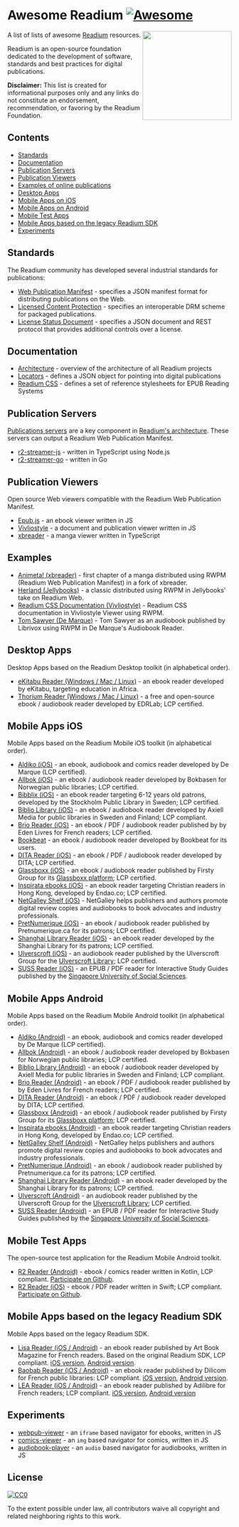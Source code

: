 # Awesome Readium [![Awesome](https://cdn.rawgit.com/sindresorhus/awesome/d7305f38d29fed78fa85652e3a63e154dd8e8829/media/badge.svg)](https://github.com/sindresorhus/awesome)

[<img src="https://readium.org/assets/logos/readium-logo.png" align="right" width="200">](http://readium.org/)

A list of lists of awesome [Readium](https://readium.org/) resources.

Readium is an open-source foundation dedicated to the development of software, standards and best practices for digital publications.

**Disclaimer:** This list is created for informational purposes only and any links do not constitute an endorsement, recommendation, or favoring by the Readium Foundation.

## Contents

* [Standards](#standards)
* [Documentation](#documentation)
* [Publication Servers](#publication-servers)
* [Publication Viewers](#publication-viewers)
* [Examples of online publications](#examples)
* [Desktop Apps](#desktop-apps)
* [Mobile Apps on iOS](#mobile-apps-ios)
* [Mobile Apps on Android](#mobile-apps-android)
* [Mobile Test Apps](#mobile-test-apps)
* [Mobile Apps based on the legacy Readium SDK](#mobile-apps-sdk)
* [Experiments](#experiments)

## Standards

The Readium community has developed several industrial standards for publications:

* [Web Publication Manifest](https://readium.org/webpub-manifest/) - specifies a JSON manifest format for distributing publications on the Web.
* [Licensed Content Protection](https://readium.org/lcp-specs/) - specifies an interoperable DRM scheme for packaged publications.
* [License Status Document](https://readium.org/lsd-specs/) - specifies a JSON document and REST protocol that provides additional controls over a license.

## Documentation

* [Architecture](https://readium.org/architecture/) - overview of the architecture of all Readium projects
* [Locators](https://readium.org/architecture/locators/) - defines a JSON object for pointing into digital publications
* [Readium CSS](https://readium.org/readium-css/docs/) - defines a set of reference stylesheets for EPUB Reading Systems

## Publication Servers

[Publications servers](https://readium.org/architecture/server/) are a key component in [Readium's architecture](https://readium.org/architecture/). These servers can output a Readium Web Publication Manifest.

* [r2-streamer-js](https://github.com/readium/r2-streamer-js) - written in TypeScript using Node.js
* [r2-streamer-go](https://github.com/readium/r2-streamer-go) - written in Go

## Publication Viewers

Open source Web viewers compatible with the Readium Web Publication Manifest.

* [Epub.js](https://github.com/futurepress/epub.js/) - an ebook viewer written in JS
* [Vivliostyle](https://github.com/vivliostyle/vivliostyle.js) - a document and publication viewer written in JS
* [xbreader](https://github.com/chocolatkey/xbreader) - a manga viewer written in TypeScript

## Examples

* [Animeta! (xbreader)](https://j-novel.club/mc/animeta-volume-1-chapter-1) - first chapter of a manga distributed using RWPM (Readium Web Publication Manifest) in a fork of xbreader.
* [Herland (Jellybooks)](https://www.jellybooks.com/cloud_reader/books/herland) - a classic distributed using RWPM in Jellybooks' take on Readium Web.
* [Readium CSS Documentation (Vivliostyle)](https://vivliostyle.github.io/vivliostyle.js/viewer/vivliostyle-viewer.html#b=https://readium.org/readium-css/docs/manifest.json) - Readium CSS documentation in Vivliostyle Viewer using RWPM.
* [Tom Sawyer (De Marque)](https://player.cantookaudio.com/aHR0cHM6Ly9hcGkuYXJjaGl2ZWxhYi5vcmcvYm9va3MvdG9tX3Nhd3llcl9saWJyaXZveC9vcGRzX2F1ZGlvX21hbmlmZXN0) - Tom Sawyer as an audiobook published by Librivox using RWPM in De Marque's Audiobook Reader.


## Desktop Apps

Desktop Apps based on the Readium Desktop toolkit (in alphabetical order). 

* [eKitabu Reader (Windows / Mac / Linux)](https://www.ekitabu.com/) - an ebook reader developed by eKitabu, targeting education in Africa.
* [Thorium Reader (Windows / Mac / Linux)](https://www.edrlab.org/software/thorium-reader/) - a free and open-source ebook / audiobook reader developed by EDRLab; LCP certified.

## Mobile Apps iOS

Mobile Apps based on the Readium Mobile iOS toolkit (in alphabetical order). 

* [Aldiko (iOS)](https://testflight.apple.com/join/2aHDilzl) - an ebook, audiobook and comics reader developed by De Marque (LCP certified).
* [Allbok (iOS)](https://apps.apple.com/no/app/allbok/id1485392740) - an ebook / audiobook reader developed by Bokbasen for Norwegian public libraries; LCP certified.
* [Bibblix (iOS)](http://http://bibblix.se/) - an ebook reader targeting 6-12 years old patrons, developed by the Stockholm Public Library in Sweden; LCP certified.
* [Biblio Library (iOS)](https://apps.apple.com/us/app/biblio-library/id1286685079) - an ebook / audiobook reader developed by Axiell Media for public libraries in Sweden and Finland; LCP compliant.
* [Brio Reader (iOS)](https://apps.apple.com/fr/app/brio-reader/id1475894718) - an ebook / PDF / audiobook reader published by by Eden Livres for French readers; LCP certified.
* [Bookbeat](https://apps.apple.com/us/app/id1056652614) - an ebook / audiobook reader developed by Bookbeat for its users.
* [DITA Reader (iOS)](https://apps.apple.com/us/app/dita-reader/id1274807900) - an ebook / PDF / audiobook reader developed by DITA; LCP certified.
* [Glassboxx (iOS)](https://apps.apple.com/gb/app/glassboxx/id1464705712) - an ebook / audiobook reader published by Firsty Group for its [Glassboxx platform](https://glassboxx.co.uk/); LCP certified.
* [Inspirata ebooks (iOS)](https://https://endao.co/) - an ebook reader targeting Christian readers in Hong Kong, developed by Endao.co; LCP certified.
* [NetGalley Shelf (iOS)](https://apps.apple.com/us/app/netgalley-shelf/id1499581600) - NetGalley helps publishers and authors promote digital review copies and audiobooks to book advocates and industry professionals.
* [PretNumerique (iOS)](https://apps.apple.com/ca/app/id1391138546) - an ebook / audiobook reader published by Pretnumerique.ca for its patrons; LCP certified.
* [Shanghai Library Reader (iOS)](http://www.library.sh.cn/web/index.html) - an ebook reader developed by the Shanghai Library for its patrons; LCP certified.
* [Ulverscroft (iOS)](https://apps.apple.com/gb/app/ulibrary/id977511203) - an audiobook reader published by the Ulverscroft Group for the [Ulverscroft Library](https://llc.ulverscroftulibrary.com/); LCP certified.
* [SUSS Reader (iOS)](https://apps.apple.com/sg/app/suss-reader-for-ebooks-epubs/id1477574366) - an EPUB / PDF reader for Interactive Study Guides published by the [Singapore University of Social Sciences](https://www.suss.edu.sg/).


## Mobile Apps Android

Mobile Apps based on the Readium Mobile Android toolkit (in alphabetical order). 

* [Aldiko (Android)](https://play.google.com/apps/testing/com.aldiko.android) - an ebook, audiobook and comics reader developed by De Marque (LCP certified).
* [Allbok (Android)](https://play.google.com/store/apps/details?id=no.bokbasen.allbok) - an ebook / audiobook reader developed by Bokbasen for Norwegian public libraries; LCP certified.
* [Biblio Library (Android)](https://play.google.com/store/apps/details?id=com.Axiellmedia.LibraryApp) - an ebook / audiobook reader developed by Axiell Media for public libraries in Sweden and Finland; LCP compliant.
* [Brio Reader (Android)](https://play.google.com/store/apps/details?id=com.eden.brioreader) - an ebook / PDF / audiobook reader published by by Eden Livres for French readers; LCP certified.
* [DITA Reader (Android)](https://play.google.com/store/apps/details?id=com.aferdita.urms.reader) - an ebook / PDF / audiobook reader developed by DITA; LCP certified.
* [Glassboxx (Android)](https://play.google.com/store/apps/details?id=uk.co.firstygroup.glassboxx) - an ebook / audiobook reader published by Firsty Group for its [Glassboxx platform](https://glassboxx.co.uk/); LCP certified.
* [Inspirata ebooks (Android)](https://https://endao.co/) - an ebook reader targeting Christian readers in Hong Kong, developed by Endao.co; LCP certified.
* [NetGalley Shelf (Android)](https://play.google.com/store/apps/details?id=com.netgalley.shelf&hl=en) - NetGalley helps publishers and authors promote digital review copies and audiobooks to book advocates and industry professionals.
* [PretNumerique (Android)](https://play.google.com/store/apps/details?id=com.bibliopresto.pretnumerique) - an ebook / audiobook reader published by Pretnumerique.ca for its patrons; LCP certified.
* [Shanghai Library Reader (Android)](http://www.library.sh.cn/web/index.html) - an ebook reader developed by the Shanghai Library for its patrons; LCP certified.
* [Ulverscroft (Android)](https://play.google.com/store/apps/details?id=ulibrary.ulverscroftulibrary.co.uk.ulibrary) - an audiobook reader published by the Ulverscroft Group for the [Ulverscroft Library](https://llc.ulverscroftulibrary.com/); LCP certified.
* [SUSS Reader (Android)](https://play.google.com/store/apps/details?id=sg.edu.suss.etp.sreader2) - an EPUB / PDF reader for Interactive Study Guides published by the [Singapore University of Social Sciences](https://www.suss.edu.sg/).


## Mobile Test Apps 

The open-source test application for the Readium Mobile Android toolkit.

* [R2 Reader (Android)](https://play.google.com/apps/testing/org.readium.r2reader) -  ebook / comics reader written in Kotlin, LCP compliant. [Participate on Github](https://github.com/readium/r2-testapp-kotlin).
* [R2 Reader (iOS)](https://testflight.apple.com/join/lYEMEfBr) - ebook / PDF reader written in Swift; LCP compliant. [Participate on Github](https://github.com/readium/r2-testapp-swift).

## Mobile Apps based on the legacy Readium SDK

Mobile Apps based on the legacy Readium SDK. 

* [Lisa Reader (iOS / Android)](https://lis-a.fr/fr/lisa/) - an ebook reader published by Art Book Magazine for French readers. Based on the original Readium SDK, LCP compliant. [iOS version](https://apps.apple.com/fr/app/lis-a/id1096168122), [Android version](https://play.google.com/store/apps/details?id=com.artbookmagazine.lisa).
* [Baobab Reader (iOS / Android)](https://baobabapp.com/) - an ebook reader published by Dilicom for French public libraries: LCP compliant. [iOS version](https://apps.apple.com/fr/app/baobab-app/id1364023895), [Android version](https://play.google.com/store/apps/details?id=com.baobabapp.baobab).
* [LEA Reader (iOS / Android)](https://www.adilibre.fr/lea-reader/) - an ebook reader published by Adilibre for French readers; LCP compliant. [iOS version](https://apps.apple.com/fr/app/lea-reader/id1313873614), [Android version](https://play.google.com/store/apps/details?id=com.adilibre.leareader)

## Experiments

* [webpub-viewer](https://github.com/HadrienGardeur/webpub-viewer) - an `iframe` based navigator for ebooks, written in JS
* [comics-viewer](https://github.com/HadrienGardeur/comics-viewer) - an `img` based navigator for comics, written in JS
* [audiobook-player](https://github.com/HadrienGardeur/audiobook-player) - an `audio` based navigator for audiobooks, written in JS


## License

[![CC0](http://mirrors.creativecommons.org/presskit/buttons/88x31/svg/cc-zero.svg)](https://creativecommons.org/publicdomain/zero/1.0/)

To the extent possible under law, all contributors waive all copyright and related neighboring rights to this work.
